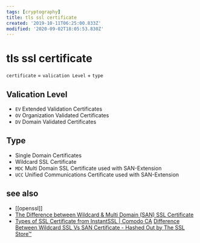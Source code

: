 ```yaml
---
tags: [cryptography]
title: tls ssl certificate
created: '2019-10-11T06:25:00.833Z'
modified: '2020-09-02T18:05:53.830Z'
---
```


# tls ssl certificate

`certificate` = `valication Level` + `type`

## Valication Level

- `EV` Extended Validation Certificates
- `OV` Organization Validated Certificates
- `DV` Domain Validated Certificates

## Type

- Single Domain Certificates
- Wildcard SSL Certificate
- `MDC` Multi Domain SSL Certificate used with SAN-Extension
- `UCC` Unified Communications Certificate used with SAN-Extension

## see also

- [[openssl]]
- [The Difference between Wildcard & Multi Domain (SAN) SSL Certificate](https://cheapsslsecurity.com/blog/the-difference-between-wildcard-and-multi-domain-san-ssl-certificate/)
- [Types of SSL Certificate from InstantSSL | Comodo CA](https://www.instantssl.com/ssl-faqs/types-of-ssl-certificate.html)
[Difference Between Wildcard SSL Vs SAN Certificate - Hashed Out by The SSL Store™](https://www.thesslstore.com/blog/difference-between-wildcard-ssl-vs-san-certificate/)
